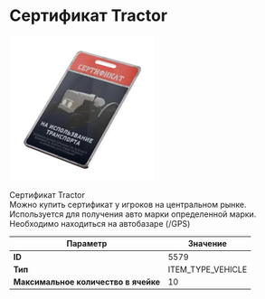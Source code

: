 # Сертификат Tractor

![Item Image](../img/5579.webp?raw=true)

Сертификат Tractor<br>Можно купить сертификат у игроков на центральном рынке.<br>Используется для получения авто марки определенной марки.<br>Необходимо находиться на автобазаре (/GPS)


| Параметр | Значение |
|----------|----------|
| **ID** | 5579 |
| **Тип** | ITEM_TYPE_VEHICLE |
| **Максимальное количество в ячейке** | 10 |


